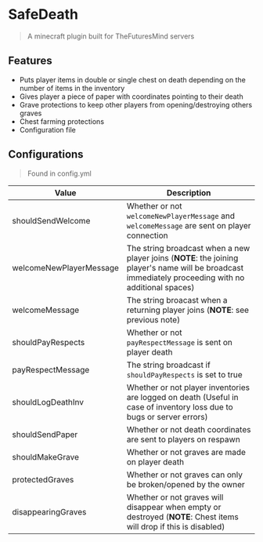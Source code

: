 # SafeDeath

> A minecraft plugin built for TheFuturesMind servers

## Features

* Puts player items in double or single chest on death depending on the number of items in the inventory
* Gives player a piece of paper with coordinates pointing to their death
* Grave protections to keep other players from opening/destroying others graves
* Chest farming protections
* Configuration file

## Configurations

> Found in config.yml

|           Value          |                                                                      Description                                                                      |
| ------------------------ | ----------------------------------------------------------------------------------------------------------------------------------------------------  |
| shouldSendWelcome        | Whether or not ```welcomeNewPlayerMessage``` and ```welcomeMessage``` are sent on player connection                                                   |
| welcomeNewPlayerMessage  | The string broadcast when a new player joins (**NOTE**: the joining player's name will be broadcast immediately proceeding with no additional spaces) |
| welcomeMessage           | The string broacast when a returning player joins (**NOTE**: see previous note)                                                                       |
| shouldPayRespects        | Whether or not ```payRespectMessage``` is sent on player death                                                                                        |
| payRespectMessage        | The string broadcast if ```shouldPayRespects``` is set to true                                                                                        |
| shouldLogDeathInv        | Whether or not player inventories are logged on death (Useful in case of inventory loss due to bugs or server errors)                                 |
| shouldSendPaper          | Whether or not death coordinates are sent to players on respawn                                                                                       |
| shouldMakeGrave          | Whether or not graves are made on player death                                                                                                        |
| protectedGraves          | Whether or not graves can only be broken/opened by the owner                                                                                          |
| disappearingGraves       | Whether or not graves will disappear when empty or destroyed (**NOTE**: Chest items will drop if this is disabled)                                    |
